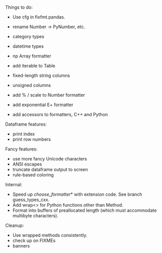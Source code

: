 Things to do:

- Use cfg in fixfmt.pandas.

- rename Number -> PyNumber, etc.
- category types
- datetime types
- np Array formatter
- add iterable to Table
- fixed-length string columns
- unsigned columns
- add % / scale to Number formatter
- add exponential E+ formatter
- add accessors to formatters, C++ and Python

Dataframe features:
- print index
- print row numbers

Fancy features:
- use more fancy Unicode characters
- ANSI escapes
- truncate dataframe output to screen
- rule-based coloring

Internal:
- Speed up _choose_formatter_* with extension code.  See branch guess_types_cxx.
- Add wrap<> for Python functions other than Method.
- Format into buffers of preallocated length (which must accommodate multibyte
  characters).

Cleanup:
- Use wrapped methods consistently.
- check up on FIXMEs
- banners


